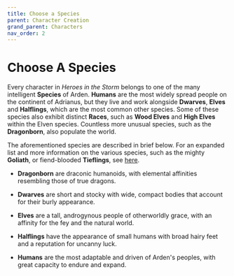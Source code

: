 ```yaml
---
title: Choose a Species
parent: Character Creation
grand_parent: Characters
nav_order: 2
---
```


# Choose A Species
Every character in *Heroes in the Storm* belongs to one of the many intelligent **Species** of Arden. **Humans** are the most widely spread people on the continent of Adrianus, but they live and work alongside **Dwarves**, **Elves** and **Halflings**, which are the most common other species. Some of these species also exhibit distinct **Races**, such as **Wood Elves** and **High Elves** within the Elven species. Countless more unusual species, such as the **Dragonborn**, also populate the world.

The aforementioned species are described in brief below. For an expanded list and more information on the various species, such as the mighty **Goliath**, or fiend-blooded **Tieflings**, see [here](https://stormchaserroleplaying.com/Arden/Species/).

* **Dragonborn** are draconic humanoids, with elemental affinities resembling those of true dragons.

* **Dwarves** are short and stocky with wide, compact bodies that account for their burly appearance.

* **Elves** are a tall, androgynous people of otherworldly grace, with an affinity for the fey and the natural world.

* **Halflings** have the appearance of small humans with broad hairy feet and a reputation for uncanny luck.

* **Humans** are the most adaptable and driven of Arden's peoples, with great capacity to endure and expand.
